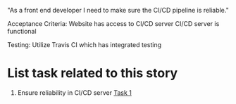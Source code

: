 "As a front end developer I need to make sure the CI/CD pipeline is reliable."

Acceptance Criteria: Website has access to CI/CD server
CI/CD server is functional

Testing: Utilize Travis CI which has integrated testing

# List task related to this story
1. Ensure reliability in CI/CD server [Task 1](https://github.com/bsibanda3/mywebclass-agile-docs/blob/main/documentation/theme_1/initiatives/Epics/Stories/Tasks/DevOps%20Tasks1.md)
